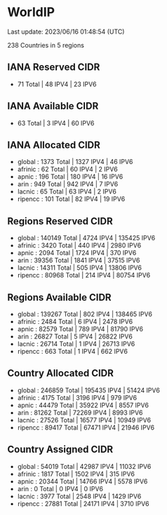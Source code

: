 # WorldIP

Last update: 2023/06/16 01:48:54 (UTC)

238 Countries in 5 regions

## IANA Reserved CIDR

- 71 Total | 48 IPV4 | 23 IPV6

## IANA Available CIDR

- 63 Total | 3 IPV4 | 60 IPV6

## IANA Allocated CIDR

- global : 1373 Total | 1327 IPV4 | 46 IPV6
- afrinic : 62 Total | 60 IPV4 | 2 IPV6
- apnic : 196 Total | 180 IPV4 | 16 IPV6
- arin : 949 Total | 942 IPV4 | 7 IPV6
- lacnic : 65 Total | 63 IPV4 | 2 IPV6
- ripencc : 101 Total | 82 IPV4 | 19 IPV6

## Regions Reserved CIDR

- global : 140149 Total | 4724 IPV4 | 135425 IPV6
- afrinic : 3420 Total | 440 IPV4 | 2980 IPV6
- apnic : 2094 Total | 1724 IPV4 | 370 IPV6
- arin : 39356 Total | 1841 IPV4 | 37515 IPV6
- lacnic : 14311 Total | 505 IPV4 | 13806 IPV6
- ripencc : 80968 Total | 214 IPV4 | 80754 IPV6

## Regions Available CIDR

- global : 139267 Total | 802 IPV4 | 138465 IPV6
- afrinic : 2484 Total | 6 IPV4 | 2478 IPV6
- apnic : 82579 Total | 789 IPV4 | 81790 IPV6
- arin : 26827 Total | 5 IPV4 | 26822 IPV6
- lacnic : 26714 Total | 1 IPV4 | 26713 IPV6
- ripencc : 663 Total | 1 IPV4 | 662 IPV6

## Country Allocated CIDR

- global : 246859 Total | 195435 IPV4 | 51424 IPV6
- afrinic : 4175 Total | 3196 IPV4 | 979 IPV6
- apnic : 44479 Total | 35922 IPV4 | 8557 IPV6
- arin : 81262 Total | 72269 IPV4 | 8993 IPV6
- lacnic : 27526 Total | 16577 IPV4 | 10949 IPV6
- ripencc : 89417 Total | 67471 IPV4 | 21946 IPV6

## Country Assigned CIDR

- global : 54019 Total | 42987 IPV4 | 11032 IPV6
- afrinic : 1817 Total | 1502 IPV4 | 315 IPV6
- apnic : 20344 Total | 14766 IPV4 | 5578 IPV6
- arin : 0 Total | 0 IPV4 | 0 IPV6
- lacnic : 3977 Total | 2548 IPV4 | 1429 IPV6
- ripencc : 27881 Total | 24171 IPV4 | 3710 IPV6
